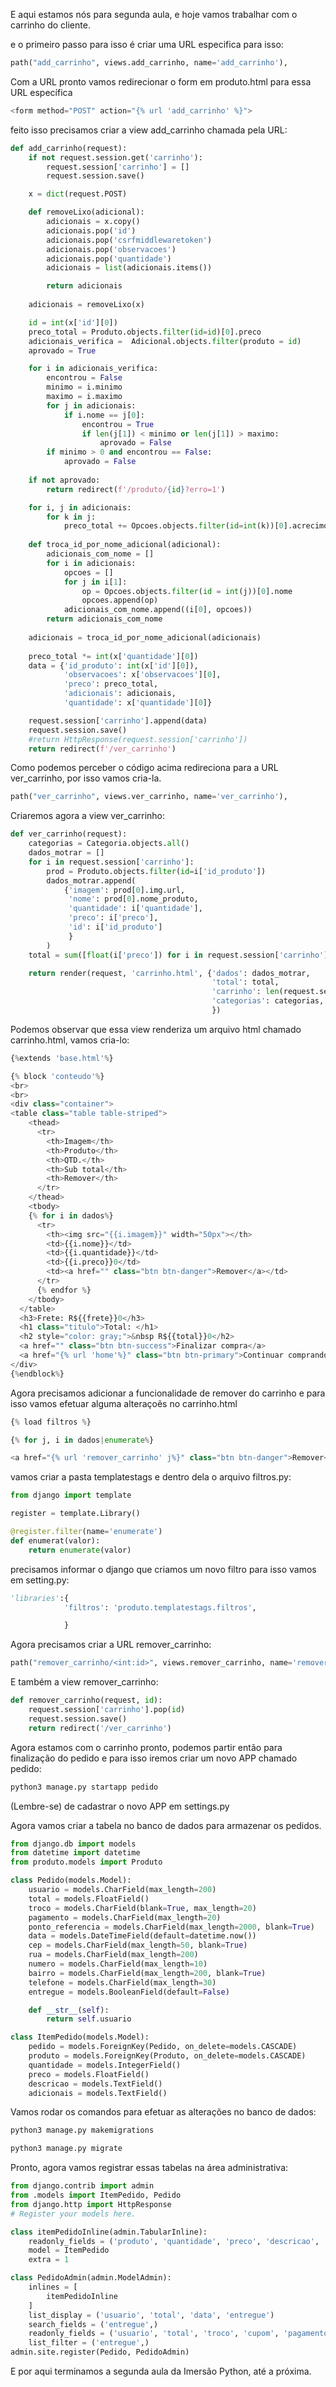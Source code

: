 E aqui estamos nós para segunda aula, e hoje vamos trabalhar com o carrinho do cliente.

e o primeiro passo para isso é criar uma URL especifica para isso:

```python
path("add_carrinho", views.add_carrinho, name='add_carrinho'),
```

Com a URL pronto vamos redirecionar o form em produto.html para essa URL específica

```python
<form method="POST" action="{% url 'add_carrinho' %}">
```

feito isso precisamos criar a view add_carrinho chamada pela URL:

```python
def add_carrinho(request):
    if not request.session.get('carrinho'):
        request.session['carrinho'] = []
        request.session.save()

    x = dict(request.POST)

    def removeLixo(adicional):
        adicionais = x.copy()
        adicionais.pop('id')
        adicionais.pop('csrfmiddlewaretoken')
        adicionais.pop('observacoes')
        adicionais.pop('quantidade')
        adicionais = list(adicionais.items())

        return adicionais
        
    adicionais = removeLixo(x)    

    id = int(x['id'][0])
    preco_total = Produto.objects.filter(id=id)[0].preco
    adicionais_verifica =  Adicional.objects.filter(produto = id)
    aprovado = True

    for i in adicionais_verifica:
        encontrou = False
        minimo = i.minimo
        maximo = i.maximo
        for j in adicionais:
            if i.nome == j[0]:
                encontrou = True
                if len(j[1]) < minimo or len(j[1]) > maximo:
                    aprovado = False
        if minimo > 0 and encontrou == False:
            aprovado = False
    
    if not aprovado:
        return redirect(f'/produto/{id}?erro=1')

    for i, j in adicionais:
        for k in j:
            preco_total += Opcoes.objects.filter(id=int(k))[0].acrecimo
    
    def troca_id_por_nome_adicional(adicional):
        adicionais_com_nome = []
        for i in adicionais:
            opcoes = []
            for j in i[1]:
                op = Opcoes.objects.filter(id = int(j))[0].nome
                opcoes.append(op) 
            adicionais_com_nome.append((i[0], opcoes))
        return adicionais_com_nome
    
    adicionais = troca_id_por_nome_adicional(adicionais)
    
    preco_total *= int(x['quantidade'][0])
    data = {'id_produto': int(x['id'][0]),
            'observacoes': x['observacoes'][0],
            'preco': preco_total,
            'adicionais': adicionais,
            'quantidade': x['quantidade'][0]}

    request.session['carrinho'].append(data)
    request.session.save()
    #return HttpResponse(request.session['carrinho'])
    return redirect(f'/ver_carrinho')
```

Como podemos perceber o código acima redireciona para a URL ver_carrinho, por isso vamos cria-la.

```python
path("ver_carrinho", views.ver_carrinho, name='ver_carrinho'),
```

Criaremos agora a view ver_carrinho:

```python
def ver_carrinho(request):
    categorias = Categoria.objects.all()
    dados_motrar = []
    for i in request.session['carrinho']:
        prod = Produto.objects.filter(id=i['id_produto'])
        dados_motrar.append(
            {'imagem': prod[0].img.url,
             'nome': prod[0].nome_produto,
             'quantidade': i['quantidade'],
             'preco': i['preco'],
             'id': i['id_produto']
             }
        )
    total = sum([float(i['preco']) for i in request.session['carrinho']])

    return render(request, 'carrinho.html', {'dados': dados_motrar,
                                             'total': total,
                                             'carrinho': len(request.session['carrinho']),
                                             'categorias': categorias,
                                             })
```

Podemos observar que essa view renderiza um arquivo html chamado carrinho.html, vamos cria-lo:

```python
{%extends 'base.html'%}

{% block 'conteudo'%}
<br>
<br>
<div class="container">
<table class="table table-striped">
    <thead>
      <tr>
        <th>Imagem</th>
        <th>Produto</th>
        <th>QTD.</th>
        <th>Sub total</th>
        <th>Remover</th>
      </tr>
    </thead>
    <tbody>
    {% for i in dados%}
      <tr>
        <th><img src="{{i.imagem}}" width="50px"></th>
        <td>{{i.nome}}</td>
        <td>{{i.quantidade}}</td>
        <td>{{i.preco}}0</td>
        <td><a href="" class="btn btn-danger">Remover</a></td>
      </tr>
      {% endfor %}
    </tbody>
  </table>
  <h3>Frete: R${{frete}}0</h3>
  <h1 class="titulo">Total: </h1>
  <h2 style="color: gray;">&nbsp R${{total}}0</h2>
  <a href="" class="btn btn-success">Finalizar compra</a>
  <a href="{% url 'home'%}" class="btn btn-primary">Continuar comprando</a>
</div>
{%endblock%}
```

Agora precisamos adicionar a funcionalidade de remover do carrinho e para isso vamos efetuar alguma alteraçoẽs no carrinho.html

```python
{% load filtros %}

{% for j, i in dados|enumerate%}

<a href="{% url 'remover_carrinho' j%}" class="btn btn-danger">Remover</a>
```

vamos criar a pasta templatestags e dentro dela o arquivo filtros.py:

```python
from django import template

register = template.Library()

@register.filter(name='enumerate')
def enumerat(valor):
    return enumerate(valor)
```

precisamos informar o django que criamos um novo filtro para isso vamos em setting.py:

```python
'libraries':{
            'filtros': 'produto.templatestags.filtros',

            }
```

Agora precisamos criar a URL remover_carrinho:

```python
path("remover_carrinho/<int:id>", views.remover_carrinho, name='remover_carrinho'),
```

E também a view remover_carrinho:

```python
def remover_carrinho(request, id):
    request.session['carrinho'].pop(id)
    request.session.save()
    return redirect('/ver_carrinho')
```

Agora estamos com o carrinho pronto, podemos partir então para finalização do pedido e para isso iremos criar um novo APP chamado pedido:

```python
python3 manage.py startapp pedido
```

(Lembre-se) de cadastrar o novo APP em settings.py

Agora vamos criar a tabela no banco de dados para armazenar os pedidos.

```python
from django.db import models
from datetime import datetime
from produto.models import Produto

class Pedido(models.Model):
    usuario = models.CharField(max_length=200)
    total = models.FloatField()
    troco = models.CharField(blank=True, max_length=20)
    pagamento = models.CharField(max_length=20)
    ponto_referencia = models.CharField(max_length=2000, blank=True)
    data = models.DateTimeField(default=datetime.now())
    cep = models.CharField(max_length=50, blank=True)
    rua = models.CharField(max_length=200)
    numero = models.CharField(max_length=10)
    bairro = models.CharField(max_length=200, blank=True)
    telefone = models.CharField(max_length=30)
    entregue = models.BooleanField(default=False)

    def __str__(self):
        return self.usuario

class ItemPedido(models.Model):
    pedido = models.ForeignKey(Pedido, on_delete=models.CASCADE)
    produto = models.ForeignKey(Produto, on_delete=models.CASCADE)
    quantidade = models.IntegerField()
    preco = models.FloatField()
    descricao = models.TextField()
    adicionais = models.TextField()
```

Vamos rodar os comandos para efetuar as alterações no banco de dados:

```python
python3 manage.py makemigrations

python3 manage.py migrate
```

Pronto, agora vamos registrar essas tabelas na área administrativa:

```python
from django.contrib import admin
from .models import ItemPedido, Pedido
from django.http import HttpResponse
# Register your models here.

class itemPedidoInline(admin.TabularInline):
    readonly_fields = ('produto', 'quantidade', 'preco', 'descricao', 'adicionais',)
    model = ItemPedido
    extra = 1

class PedidoAdmin(admin.ModelAdmin):
    inlines = [
        itemPedidoInline
    ]
    list_display = ('usuario', 'total', 'data', 'entregue')
    search_fields = ('entregue',)
    readonly_fields = ('usuario', 'total', 'troco', 'cupom', 'pagamento', 'ponto_referencia', 'data', 'cep', 'rua', 'numero', 'bairro', 'telefone')
    list_filter = ('entregue',)
admin.site.register(Pedido, PedidoAdmin)
```

E por aqui terminamos a segunda aula da Imersão Python, até a próxima.
